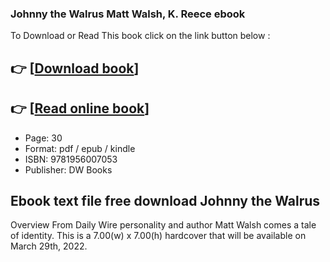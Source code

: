 ### Johnny the Walrus Matt Walsh, K. Reece ebook

To Download or Read This book click on the link button below :

## 👉  [**[Download book](http://filesbooks.info/download.php?group=book&from=github.com&id=630890&lnk=1063 "Download book")**]

## 👉  [**[Read online book](http://filesbooks.info/download.php?group=book&from=github.com&id=630890&lnk=1063 "Read online book")**]


* Page: 30
* Format: pdf / epub / kindle
* ISBN: 9781956007053
* Publisher: DW Books



## Ebook text file free download Johnny the Walrus


Overview
From Daily Wire personality and author Matt Walsh comes a tale of identity. This is a 7.00(w) x 7.00(h) hardcover that will be available on March 29th, 2022.



